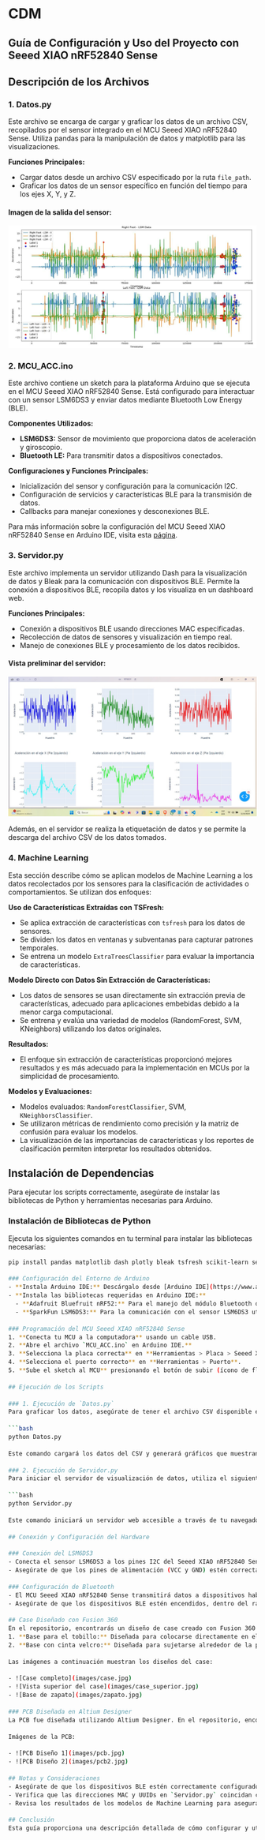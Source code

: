 # CDM
## Guía de Configuración y Uso del Proyecto con Seeed XIAO nRF52840 Sense

## Descripción de los Archivos

### 1. Datos.py
Este archivo se encarga de cargar y graficar los datos de un archivo CSV, recopilados por el sensor integrado en el MCU Seeed XIAO nRF52840 Sense. Utiliza pandas para la manipulación de datos y matplotlib para las visualizaciones.

**Funciones Principales:**
- Cargar datos desde un archivo CSV especificado por la ruta `file_path`.
- Graficar los datos de un sensor específico en función del tiempo para los ejes X, Y, y Z.

#### Imagen de la salida del sensor:
![Gráfico de la salida del sensor](Images/Grafico.jpg)

### 2. MCU_ACC.ino
Este archivo contiene un sketch para la plataforma Arduino que se ejecuta en el MCU Seeed XIAO nRF52840 Sense. Está configurado para interactuar con un sensor LSM6DS3 y enviar datos mediante Bluetooth Low Energy (BLE).

**Componentes Utilizados:**
- **LSM6DS3:** Sensor de movimiento que proporciona datos de aceleración y giroscopio.
- **Bluetooth LE:** Para transmitir datos a dispositivos conectados.

**Configuraciones y Funciones Principales:**
- Inicialización del sensor y configuración para la comunicación I2C.
- Configuración de servicios y características BLE para la transmisión de datos.
- Callbacks para manejar conexiones y desconexiones BLE.

Para más información sobre la configuración del MCU Seeed XIAO nRF52840 Sense en Arduino IDE, visita esta [página](#).

### 3. Servidor.py
Este archivo implementa un servidor utilizando Dash para la visualización de datos y Bleak para la comunicación con dispositivos BLE. Permite la conexión a dispositivos BLE, recopila datos y los visualiza en un dashboard web.

**Funciones Principales:**
- Conexión a dispositivos BLE usando direcciones MAC especificadas.
- Recolección de datos de sensores y visualización en tiempo real.
- Manejo de conexiones BLE y procesamiento de los datos recibidos.

#### Vista preliminar del servidor:
![Vista del servidor](images/servidor.jpg)

Además, en el servidor se realiza la etiquetación de datos y se permite la descarga del archivo CSV de los datos tomados.

### 4. Machine Learning
Esta sección describe cómo se aplican modelos de Machine Learning a los datos recolectados por los sensores para la clasificación de actividades o comportamientos. Se utilizan dos enfoques:

**Uso de Características Extraídas con TSFresh:**
- Se aplica extracción de características con `tsfresh` para los datos de sensores.
- Se dividen los datos en ventanas y subventanas para capturar patrones temporales.
- Se entrena un modelo `ExtraTreesClassifier` para evaluar la importancia de características.

**Modelo Directo con Datos Sin Extracción de Características:**
- Los datos de sensores se usan directamente sin extracción previa de características, adecuado para aplicaciones embebidas debido a la menor carga computacional.
- Se entrena y evalúa una variedad de modelos (RandomForest, SVM, KNeighbors) utilizando los datos originales.

**Resultados:**
- El enfoque sin extracción de características proporcionó mejores resultados y es más adecuado para la implementación en MCUs por la simplicidad de procesamiento.

**Modelos y Evaluaciones:**
- Modelos evaluados: `RandomForestClassifier`, SVM, `KNeighborsClassifier`.
- Se utilizaron métricas de rendimiento como precisión y la matriz de confusión para evaluar los modelos.
- La visualización de las importancias de características y los reportes de clasificación permiten interpretar los resultados obtenidos.

## Instalación de Dependencias
Para ejecutar los scripts correctamente, asegúrate de instalar las bibliotecas de Python y herramientas necesarias para Arduino.

### Instalación de Bibliotecas de Python
Ejecuta los siguientes comandos en tu terminal para instalar las bibliotecas necesarias:

```bash
pip install pandas matplotlib dash plotly bleak tsfresh scikit-learn seaborn

### Configuración del Entorno de Arduino
- **Instala Arduino IDE:** Descárgalo desde [Arduino IDE](https://www.arduino.cc/en/software).
- **Instala las bibliotecas requeridas en Arduino IDE:**
  - **Adafruit Bluefruit nRF52:** Para el manejo del módulo Bluetooth del Seeed XIAO nRF52840 Sense.
  - **SparkFun LSM6DS3:** Para la comunicación con el sensor LSM6DS3 utilizado en este proyecto.

### Programación del MCU Seeed XIAO nRF52840 Sense
1. **Conecta tu MCU a la computadora** usando un cable USB.
2. **Abre el archivo `MCU_ACC.ino` en Arduino IDE.**
3. **Selecciona la placa correcta** en **Herramientas > Placa > Seeed XIAO nRF52840 Sense**.
4. **Selecciona el puerto correcto** en **Herramientas > Puerto**.
5. **Sube el sketch al MCU** presionando el botón de subir (ícono de flecha derecha) en Arduino IDE.

## Ejecución de los Scripts

### 1. Ejecución de `Datos.py`
Para graficar los datos, asegúrate de tener el archivo CSV disponible en la ruta especificada en el script y luego ejecuta:

```bash
python Datos.py

Este comando cargará los datos del CSV y generará gráficos que muestran los valores del sensor a lo largo del tiempo para los ejes X, Y, y Z.

### 2. Ejecución de Servidor.py
Para iniciar el servidor de visualización de datos, utiliza el siguiente comando:

```bash
python Servidor.py

Este comando iniciará un servidor web accesible a través de tu navegador para visualizar los datos recolectados desde los dispositivos BLE conectados. En el servidor, podrás realizar la etiquetación de datos y descargar el archivo CSV de los datos tomados.

## Conexión y Configuración del Hardware

### Conexión del LSM6DS3
- Conecta el sensor LSM6DS3 a los pines I2C del Seeed XIAO nRF52840 Sense (SDA y SCL).
- Asegúrate de que los pines de alimentación (VCC y GND) estén correctamente conectados al MCU.

### Configuración de Bluetooth
- El MCU Seeed XIAO nRF52840 Sense transmitirá datos a dispositivos habilitados para Bluetooth Low Energy (BLE), conforme a la configuración especificada en el código `MCU_ACC.ino`.
- Asegúrate de que los dispositivos BLE estén encendidos, dentro del rango de conexión, y que la dirección MAC configurada en `Servidor.py` coincida con la del dispositivo al que te deseas conectar.

## Case Diseñado con Fusion 360
En el repositorio, encontrarás un diseño de case creado con Fusion 360 para proteger la PCB y el sensor. Hay dos bases diferentes disponibles:
1. **Base para el tobillo:** Diseñada para colocarse directamente en el tobillo del paciente.
2. **Base con cinta velcro:** Diseñada para sujetarse alrededor de la pantorrilla del paciente.

Las imágenes a continuación muestran los diseños del case:

- ![Case completo](images/case.jpg)
- ![Vista superior del case](images/case_superior.jpg)
- ![Base de zapato](images/zapato.jpg)

### PCB Diseñada en Altium Designer
La PCB fue diseñada utilizando Altium Designer. En el repositorio, encontrarás el proyecto de Altium y los archivos Gerber necesarios para su fabricación.

Imágenes de la PCB:

- ![PCB Diseño 1](images/pcb.jpg)
- ![PCB Diseño 2](images/pcb2.jpg)

## Notas y Consideraciones
- Asegúrate de que los dispositivos BLE estén correctamente configurados y dentro del rango de conexión.
- Verifica que las direcciones MAC y UUIDs en `Servidor.py` coincidan con los dispositivos que deseas conectar.
- Revisa los resultados de los modelos de Machine Learning para asegurarte de que se ajusten a los requerimientos de precisión y rendimiento del proyecto.

## Conclusión
Esta guía proporciona una descripción detallada de cómo configurar y utilizar el proyecto basado en el Seeed XIAO nRF52840 Sense. Siguiendo los pasos y utilizando los recursos proporcionados en el repositorio, podrás desplegar con éxito la solución para la recopilación y análisis de datos de sensores utilizando BLE y Machine Learning.


